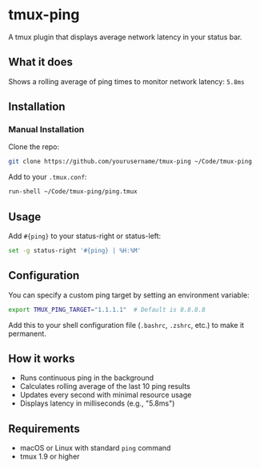 # tmux-ping

A tmux plugin that displays average network latency in your status bar.

## What it does

Shows a rolling average of ping times to monitor network latency: `5.8ms`

## Installation

### Manual Installation

Clone the repo:
```bash
git clone https://github.com/yourusername/tmux-ping ~/Code/tmux-ping
```

Add to your `.tmux.conf`:
```bash
run-shell ~/Code/tmux-ping/ping.tmux
```

## Usage

Add `#{ping}` to your status-right or status-left:
```bash
set -g status-right '#{ping} | %H:%M'
```

## Configuration

You can specify a custom ping target by setting an environment variable:
```bash
export TMUX_PING_TARGET="1.1.1.1"  # Default is 8.8.8.8
```

Add this to your shell configuration file (`.bashrc`, `.zshrc`, etc.) to make it permanent.

## How it works

- Runs continuous ping in the background
- Calculates rolling average of the last 10 ping results
- Updates every second with minimal resource usage
- Displays latency in milliseconds (e.g., "5.8ms")

## Requirements

- macOS or Linux with standard `ping` command
- tmux 1.9 or higher